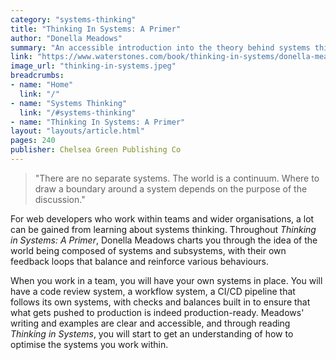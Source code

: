 ```yaml
---
category: "systems-thinking"
title: "Thinking In Systems: A Primer"
author: "Donella Meadows"
summary: "An accessible introduction into the theory behind systems thinking, applied across contexts of various scales, from the personal to the global."
link: "https://www.waterstones.com/book/thinking-in-systems/donella-meadows/diana-wright/9781603580557"
image_url: "thinking-in-systems.jpeg"
breadcrumbs:
- name: "Home"
  link: "/"
- name: "Systems Thinking"
  link: "/#systems-thinking"
- name: "Thinking In Systems: A Primer"
layout: "layouts/article.html"
pages: 240
publisher: Chelsea Green Publishing Co
---
```


> "There are no separate systems. The world is a continuum. Where to draw a boundary around a system depends on the purpose of the discussion."

For web developers who work within teams and wider organisations, a lot can be gained from learning about systems thinking. Throughout _Thinking in Systems: A Primer_, Donella Meadows charts you through the idea of the world being composed of systems and subsystems, with their own feedback loops that balance and reinforce various behaviours.

When you work in a team, you will have your own systems in place. You will have a code review system, a workflow system, a CI/CD pipeline that follows its own systems, with checks and balances built in to ensure that what gets pushed to production is indeed production-ready. Meadows' writing and examples are clear and accessible, and through reading _Thinking in Systems_, you will start to get an understanding of how to optimise the systems you work within.
